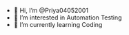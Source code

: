 - 👋 Hi, I’m @Priya04052001
- 👀 I’m interested in Automation Testing 
- 🌱 I’m currently learning Coding 

<!---
Priya04052001/Priya04052001 is a ✨ special ✨ repository because its `README.md` (this file) appears on your GitHub profile.
You can click the Preview link to take a look at your changes.
--->
